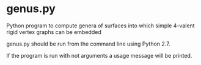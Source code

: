# genus.py
Python program to compute genera of surfaces into which simple 4-valent rigid vertex graphs can be embedded

genus.py should be run from the command line using Python 2.7. 

If the program is run with not arguments a usage message will be printed.
